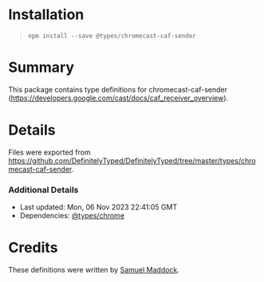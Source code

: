 # Installation
> `npm install --save @types/chromecast-caf-sender`

# Summary
This package contains type definitions for chromecast-caf-sender (https://developers.google.com/cast/docs/caf_receiver_overview).

# Details
Files were exported from https://github.com/DefinitelyTyped/DefinitelyTyped/tree/master/types/chromecast-caf-sender.

### Additional Details
 * Last updated: Mon, 06 Nov 2023 22:41:05 GMT
 * Dependencies: [@types/chrome](https://npmjs.com/package/@types/chrome)

# Credits
These definitions were written by [Samuel Maddock](https://github.com/samuelmaddock).
